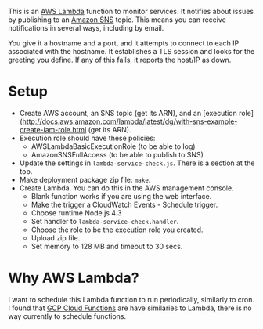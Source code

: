 This is an [AWS Lambda](https://aws.amazon.com/lambda/) function to monitor
services. It notifies about issues by publishing to an [Amazon
SNS](https://aws.amazon.com/sns/) topic. This means you can receive
notifications in several ways, including by email.

You give it a hostname and a port, and it attempts to connect to each IP
associated with the hostname. It establishes a TLS session and looks for the
greeting you define. If any of this fails, it reports the host/IP as down.


# Setup
  * Create AWS account, an SNS topic (get its ARN), and an [execution
    role](http://docs.aws.amazon.com/lambda/latest/dg/with-sns-example-create-iam-role.html
    (get its ARN).
  * Execution role should have these policies:
    * AWSLambdaBasicExecutionRole (to be able to log)
    * AmazonSNSFullAccess (to be able to publish to SNS)
  * Update the settings in `lambda-service-check.js`. There is a section at the
    top.
  * Make deployment package zip file: `make`.
  * Create Lambda. You can do this in the AWS management console.
    * Blank function works if you are using the web interface.
    * Make the trigger a CloudWatch Events - Schedule trigger.
    * Choose runtime Node.js 4.3
    * Set handler to `lambda-service-check.handler`.
    * Choose the role to be the execution role you created.
    * Upload zip file.
    * Set memory to 128 MB and timeout to 30 secs.


# Why AWS Lambda?
I want to schedule this Lambda function to run periodically, similarly to cron.
I found that [GCP Cloud Functions](https://cloud.google.com/functions/) are
have similaries to Lambda, there is no way currently to schedule functions.
